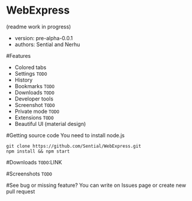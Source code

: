 # WebExpress
(readme work in progress)
* version: pre-alpha-0.0.1
* authors: Sential and Nerhu

#Features
* Colored tabs
* Settings `TODO`
* History
* Bookmarks `TODO`
* Downloads `TODO`
* Developer tools
* Screenshot `TODO`
* Private mode `TODO`
* Extensions `TODO`
* Beautiful UI (material design)

#Getting source code
You need to install node.js
```
git clone https://github.com/Sential/WebExpress.git
npm install && npm start
```

#Downloads
`TODO`:LINK

#Screenshots
`TODO`

#See bug or missing feature?
You can write on Issues page or create new pull request
